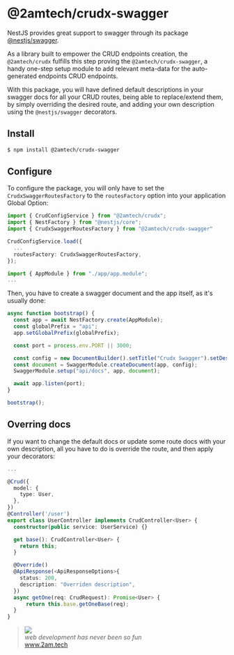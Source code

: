 # @2amtech/crudx-swagger

NestJS provides great support to swagger through its package [@nestjs/swagger](https://docs.nestjs.com/openapi/introduction).

As a library built to empower the CRUD endpoints creation, the `@2amtech/crudx` fulfills this step proving the `@2amtech/crudx-swagger`, a handy one-step setup module to add relevant meta-data for the auto-generated endpoints CRUD endpoints.

With this package, you will have defined default descriptions in your swagger docs for all your CRUD routes, being able to replace/extend them, by simply overriding the desired route, and adding your own description using the `@nestjs/swagger` decorators.

## Install

```bash
$ npm install @2amtech/crudx-swagger
```

## Configure

To configure the package, you will only have to set the `CrudxSwaggerRoutesFactory` to the `routesFactory` option into your application Global Option:

```typescript
import { CrudConfigService } from "@2amtech/crudx";
import { NestFactory } from "@nestjs/core";
import { CrudxSwaggerRoutesFactory } from "@2amtech/crudx-swagger"

CrudConfigService.load({
  ...
  routesFactory: CrudxSwaggerRoutesFactory,
});

import { AppModule } from "./app/app.module";
...
```

Then, you have to create a swagger document and the app itself, as it's usually done:

```typescript
async function bootstrap() {
  const app = await NestFactory.create(AppModule);
  const globalPrefix = "api";
  app.setGlobalPrefix(globalPrefix);

  const port = process.env.PORT || 3000;

  const config = new DocumentBuilder().setTitle("Crudx Swagger").setDescription("Crudx-Swagger").setVersion("1.0").addTag("crudx-swagger").build();
  const document = SwaggerModule.createDocument(app, config);
  SwaggerModule.setup("api/docs", app, document);

  await app.listen(port);
}

bootstrap();
```

## Overring docs

If you want to change the default docs or update some route docs with your own description, all you have to do is override the route, and then apply your decorators:

```typescript
...

@Crud({
  model: {
    type: User,
  },
})
@Controller('/user')
export class UserController implements CrudController<User> {
  constructor(public service: UserService) {}

  get base(): CrudController<User> {
    return this;
  }

  @Override()
  @ApiResponse(<ApiResponseOptions>{
    status: 200,
    description: "Overriden description",
  })
  async getOne(req: CrudRequest): Promise<User> {
      return this.base.getOneBase(req);
  }
}
```

<blockquote>
    <a href="http://www.2amigos.us"><img src="http://www.gravatar.com/avatar/55363394d72945ff7ed312556ec041e0.png"></a><br>
    <i>web development has never been so fun</i><br> 
    <a href="http://www.2amigos.us">www.2am.tech</a>
</blockquote>
